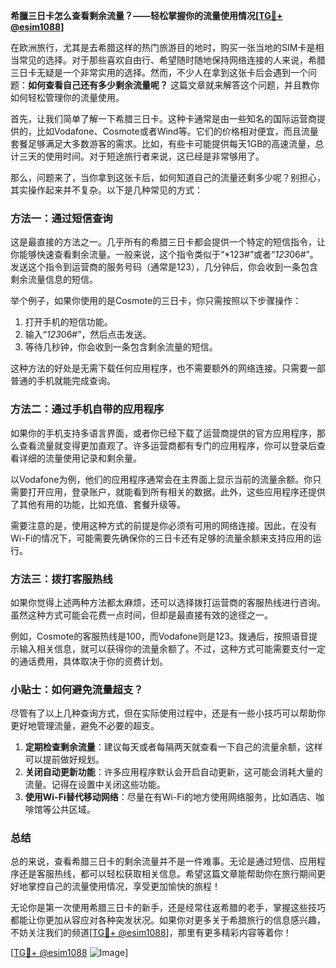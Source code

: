 **希臘三日卡怎么查看剩余流量？——轻松掌握你的流量使用情况[[TG💪+ @esim1088](https://t.me/s/esim1088)]**

在欧洲旅行，尤其是去希腊这样的热门旅游目的地时，购买一张当地的SIM卡是相当常见的选择。对于那些喜欢自由行、希望随时随地保持网络连接的人来说，希腊三日卡无疑是一个非常实用的选择。然而，不少人在拿到这张卡后会遇到一个问题：**如何查看自己还有多少剩余流量呢？** 这篇文章就来解答这个问题，并且教你如何轻松管理你的流量使用。

首先，让我们简单了解一下希腊三日卡。这种卡通常是由一些知名的国际运营商提供的，比如Vodafone、Cosmote或者Wind等。它们的价格相对便宜，而且流量套餐足够满足大多数游客的需求。比如，有些卡可能提供每天1GB的高速流量，总计三天的使用时间。对于短途旅行者来说，这已经是非常够用了。

那么，问题来了，当你拿到这张卡后，如何知道自己的流量还剩多少呢？别担心，其实操作起来并不复杂。以下是几种常见的方式：

### 方法一：通过短信查询

这是最直接的方法之一。几乎所有的希腊三日卡都会提供一个特定的短信指令，让你能够快速查看剩余流量。一般来说，这个指令类似于“*123#”或者“*123*06#”。发送这个指令到运营商的服务号码（通常是123），几分钟后，你会收到一条包含剩余流量信息的短信。

举个例子，如果你使用的是Cosmote的三日卡，你只需按照以下步骤操作：
1. 打开手机的短信功能。
2. 输入“*123*06#”，然后点击发送。
3. 等待几秒钟，你会收到一条包含剩余流量的短信。

这种方法的好处是无需下载任何应用程序，也不需要额外的网络连接。只需要一部普通的手机就能完成查询。

### 方法二：通过手机自带的应用程序

如果你的手机支持多语言界面，或者你已经下载了运营商提供的官方应用程序，那么查看流量就变得更加直观了。许多运营商都有专门的应用程序，你可以登录后查看详细的流量使用记录和剩余量。

以Vodafone为例，他们的应用程序通常会在主界面上显示当前的流量余额。你只需要打开应用，登录账户，就能看到所有相关的数据。此外，这些应用程序还提供了其他有用的功能，比如充值、套餐升级等。

需要注意的是，使用这种方式的前提是你必须有可用的网络连接。因此，在没有Wi-Fi的情况下，可能需要先确保你的三日卡还有足够的流量余额来支持应用的运行。

### 方法三：拨打客服热线

如果你觉得上述两种方法都太麻烦，还可以选择拨打运营商的客服热线进行咨询。虽然这种方式可能会花费一点时间，但却是最直接有效的途径之一。

例如，Cosmote的客服热线是100，而Vodafone则是123。拨通后，按照语音提示输入相关信息，就可以获得你的流量余额了。不过，这种方式可能需要支付一定的通话费用，具体取决于你的资费计划。

### 小贴士：如何避免流量超支？

尽管有了以上几种查询方式，但在实际使用过程中，还是有一些小技巧可以帮助你更好地管理流量，避免不必要的超支。

1. **定期检查剩余流量**：建议每天或者每隔两天就查看一下自己的流量余额，这样可以提前做好规划。
2. **关闭自动更新功能**：许多应用程序默认会开启自动更新，这可能会消耗大量的流量。记得在设置中关闭这些功能。
3. **使用Wi-Fi替代移动网络**：尽量在有Wi-Fi的地方使用网络服务，比如酒店、咖啡馆等公共区域。

### 总结

总的来说，查看希腊三日卡的剩余流量并不是一件难事。无论是通过短信、应用程序还是客服热线，都可以轻松获取相关信息。希望这篇文章能帮助你在旅行期间更好地掌控自己的流量使用情况，享受更加愉快的旅程！

无论你是第一次使用希腊三日卡的新手，还是经常往返希腊的老手，掌握这些技巧都能让你更加从容应对各种突发状况。如果你对更多关于希腊旅行的信息感兴趣，不妨关注我们的频道[[TG💪+ @esim1088](https://t.me/s/esim1088)]，那里有更多精彩内容等着你！

[[TG💪+ @esim1088](https://t.me/s/esim1088) ![Image](https://i.postimg.cc/4NQfJmqS/Snipaste-2025-05-13-00-14-12.png)]